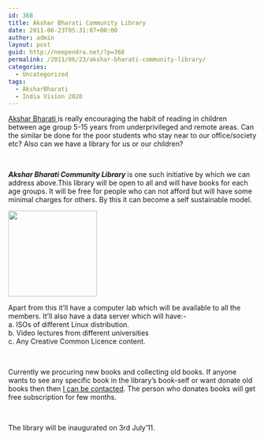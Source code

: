 ```yaml
---
id: 368
title: Akshar Bharati Community Library
date: 2011-06-23T05:31:07+00:00
author: admin
layout: post
guid: http://neependra.net/?p=368
permalink: /2011/06/23/akshar-bharati-community-library/
categories:
  - Uncategorized
tags:
  - AksharBharati
  - India Vision 2020
---
```

<div>
  <a href="http://www.aksharbharati.org/">Akshar Bharati </a>is really encouraging the habit of reading in children between age group 5-15 years from underprivileged and remote areas. Can the similar be done for the poor students who stay near to our office/society etc? Also can we have a library for us or our children?
</div>

&nbsp;

<div>
  <em><strong>Akshar Bharati Community Library </strong></em>is one such initiative by which we can address above.This library will be open to all and will have books for each age groups. It will be free for people who can not afford but will have some minimal charges for others. By this it can become a self sustainable model.
</div>

[<img class="alignright size-medium wp-image-381" title="ABCL Book Donation" src="http://neependra.net/wp-content/uploads/2011/06/ABCL-Book-Donation-300x290.png" alt="" width="180" height="174" />](http://neependra.net/wp-content/uploads/2011/06/ABCL-Book-Donation.png)

<div>
  Apart from this it&#8217;ll have a computer lab which will be available to all the members. It&#8217;ll also have a data server which will have:-
</div>

<div>
  a. ISOs of different Linux distribution.
</div>

<div>
  b. Video lectures from different universities
</div>

<div>
  c. Any Creative Common Licence content.
</div>

&nbsp;

<div>
  Currently we procuring new books and collecting old books. If anyone wants to see any specific book in the library&#8217;s book-self or want donate old books then then <a href="http://neependra.net/?page_id=38">I can be contacted</a>. The person who donates books will get free subscription for few months.
</div>

&nbsp;

<div>
  The library will be inaugurated on 3rd July&#8217;11.
</div>